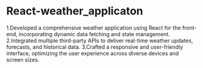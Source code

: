 # React-weather_applicaton

 1.Developed a comprehensive weather application using React for the front-end, incorporating dynamic data
 fetching and state management.
 2.Integrated multiple third-party APIs to deliver real-time weather updates, forecasts, and historical data.
 3.Crafted a responsive and user-friendly interface, optimizing the user experience across diverse devices and
 screen sizes.
